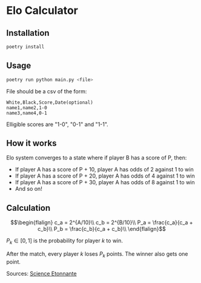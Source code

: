 # Elo Calculator
## Installation
```bash
poetry install
```

## Usage
```bash
poetry run python main.py <file>
```

File should be a csv of the form:
```
White,Black,Score,Date(optional)
name1,name2,1-0
name3,name4,0-1
```

Elligible scores are "1-0", "0-1" and "1-1".

## How it works
Elo system converges to a state where if player B has a score of P, then:
- If player A has a score of P + 10, player A has odds of 2 against 1 to win
- If player A has a score of P + 20, player A has odds of 4 against 1 to win
- If player A has a score of P + 30, player A has odds of 8 against 1 to win
- And so on!

## Calculation
```math
\begin{flalign}
c_a = 2^{A/10}\\
c_b = 2^{B/10}\\

P_a = \frac{c_a}{c_a + c_b}\\
P_b = \frac{c_b}{c_a + c_b}\\
\end{flalign}
```

$P_k \in [0, 1]$ is the probability for player $k$ to win.

After the match, every player $k$ loses $P_k$ points. The winner also gets one point.

Sources: [Science Etonnante](https://www.youtube.com/watch?v=9oRDksmH0zM)
